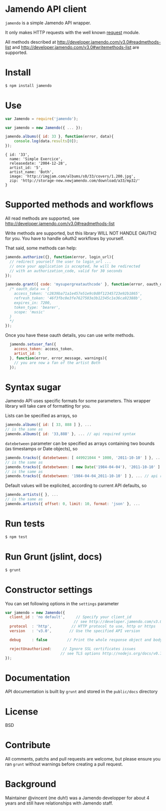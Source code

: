 # Jamendo API client
```jamendo``` is a simple Jamendo API wrapper.

It only makes HTTP requests with the well known [request](https://github.com/mikeal/request) module.

All methods described at http://developer.jamendo.com/v3.0#readmethods-list and http://developer.jamendo.com/v3.0#writemethods-list are supported.

# Install
```bash
$ npm install jamendo
```

# Use
```javascript
var Jamendo = require('jamendo');

var jamendo = new Jamendo({ ... });

jamendo.albums({ id: 33 }, function(error, data){
    console.log(data.results[0]);
});
```
```
{ id: '33',
  name: 'Simple Exercice',
  releasedate: '2004-12-28',
  artist_id: '5',
  artist_name: 'Both',
  image: 'http://imgjam.com/albums/s0/33/covers/1.200.jpg',
  zip: 'http://storage-new.newjamendo.com/download/a33/mp32/'
}
```

# Supported methods and workflows
All read methods are supported, see http://developer.jamendo.com/v3.0#readmethods-list

Write methods are supported, but this library WILL NOT HANDLE OAUTH2 for you.
You have to handle oAuth2 workflows by yourself.

That said, some methods can help:
```javascript
jamendo.authorize({}, function(error, login_url){
  // redirect yourself the user to login_url ...
  // once your application is accepted, he will be redirected 
  // with an authorization_code, valid for 30 seconds
});

jamendo.grant({ code: 'mysupergreatauthcode' }, function(error, oauth_data){
  /* oauth_data == {
    access_token: 'c2839ba71a1e457e51e9c0d0f12345723e92b1865',
    refresh_token: '46f3fbc0e3fe7627503e3b12345c1e36ca92388b',
    expires_in: 7200,
    token_type: 'bearer',
    scope: 'music'
  }
  */
});
```

Once you have these oauth details, you can use write methods.
```javascript
  jamendo.setuser_fan({
    access_token: access_token,
    artist_id: 5
  }, function(error, error_message, warnings){
    // you are now a fan of the artist Both
  });
```

# Syntax sugar
Jamendo API uses specific formats for some parameters. This wrapper library will take care of formatting for you.

Lists can be specified as arrays, so
```javascript
jamendo.albums({ id: [ 33, 888 ] }, ... 
// is the same as
jamendo.albums({ id: '33,888' }, ... // api required syntax
```

```datebetween``` parameter can be specified as arrays containing two bounds (as timestamps or Date objects), so
```javascript
jamendo.tracks({ datebetween: [ 449921044 * 1000, '2011-10-10' ] }, ... 
// is the same as
jamendo.tracks({ datebetween: [ new Date('1984-04-04'), '2011-10-10' ] }, ... 
// is the same as
jamendo.tracks({ datebetween: '1984-04-04_2011-10-10' ] }, ... // api required syntax
```

Default values will be explicited, according to current API defaults, so
```javascript
jamendo.artists({ }, ... 
// is the same as
jamendo.artists({ offset: 0, limit: 10, format: 'json' }, ... 
```

# Run tests
```bash
$ npm test
```

# Run Grunt (jslint, docs)
```bash
$ grunt
```

# Constructor settings
You can set following options in the ```settings``` parameter
```javascript
var jamendo = new Jamendo({
  client_id : 'no default',     // Specify your client_id
                               // see http://developer.jamendo.com/v3.0#obtain_client_id
  protocol  : 'http',         // HTTP protocol to use, http or https
  version   : 'v3.0',        // Use the specified API version

  debug     : false         // Print the whole response object and body in the console

  rejectUnauthorized:     // Ignore SSL certificates issues
                         // see TLS options http://nodejs.org/docs/v0.7.8/api/https.html
});
```

# Documentation
API documentation is built by ```grunt``` and stored in the ```public/docs``` directory

# License
BSD

# Contribute
All comments, patchs and pull requests are welcome, but please ensure you ran ```grunt``` without warnings before creating a pull request.

# Background
Maintainer @vincent (me duh!) was a Jamendo developper for about 4 years and still have relationships with Jamendo staff.

